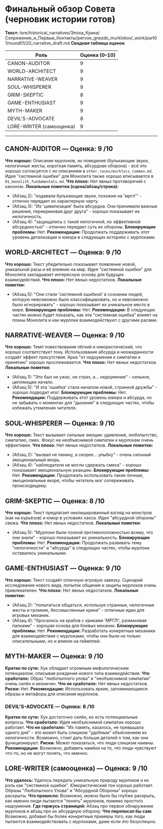 # Финальный обзор Совета (черновик истории готов)

**Текст:** lore/historical_narratives/Эпоха_Крика/Сопряжение_и_Первые_Контакты/pervoe_gnezdo_murklokov/_work/part01/round01/20_narrative_draft.md
**Сводная таблица оценок**

| Роль              | Оценка (0–10) |
|-------------------|---------------|
| CANON-AUDITOR     | 9             |
| WORLD-ARCHITECT   | 9             |
| NARRATIVE-WEAVER  | 9             |
| SOUL-WHISPERER    | 9             |
| GRIM-SKEPTIC      | 8             |
| GAME-ENTHUSIAST   | 9             |
| MYTH-MAKER        | 9             |
| DEVIL'S-ADVOCATE  | 8             |
| LORE-WRITER (самооценка) | 9             |

---

## CANON-AUDITOR — Оценка: 9 /10
**Что хорошо:** Описание мурлоков, их поведения (булькающие звуки, нелогичные жесты, короткая память, абсурдная оборона) - всё это хорошо согласуется с их описанием в `other_races/murklocs_common.md`. Идея "системной ошибки" для Монолита также хорошо вписывается в `01_monolith_fundamentals.md`.
**Что плохо:** Нет явных противоречий с каноном.
**Локальные пометки (сцена/абзац/строка):**  
- (Абзац 2): "издавали булькающие звуки, похожие на 'мргл'" - отлично передает их характерную черту.
- (Абзац 3): "Их 'цивилизация' была абсурдна. Они принимали важные решения, перекрикивая друг друга" - хорошо показывает их нелогичность.
- (Абзац 4): "защищались с такой нелогичной, но эффективной абсурдностью" - отлично передает суть их обороны.
**Блокирующие проблемы:** Нет.
**Рекомендации:** Продолжать поддерживать этот уровень детализации и юмора в следующих историях с мурлоками.

## WORLD-ARCHITECT — Оценка: 9 /10
**Что хорошо:** Текст убедительно показывает появление новой, уникальной расы и её влияние на мир. Идея "системной ошибки" для Монолита закладывает интересную основу для будущих взаимодействий.
**Что плохо:** Нет явных недостатков.
**Локальные пометки:**  
- (Абзац 5): "Они стали 'системной ошибкой' в сознании людей, которую невозможно было классифицировать, но и невозможно было игнорировать" - хорошо показывает их уникальное место в мире.
**Блокирующие проблемы:** Нет.
**Рекомендации:** В следующих частях можно будет показать, как эта "системная ошибка" влияет на планы Монолита и как мурлоки взаимодействуют с другими расами.

## NARRATIVE-WEAVER — Оценка: 9 /10
**Что хорошо:** Темп повествования лёгкий и юмористический, что хорошо соответствует тону. Использование абсурда и неожиданности создаёт эффект присутствия. Арка "от недоумения к симпатии и принятию" хорошо прослеживается.
**Что плохо:** Нет явных недостатков.
**Локальные пометки:**  
- (Абзац 1): "Это был не ужас, не страх, а... недоумение" - сильное, цепляющее начало.
- (Абзац 5): "И эта 'ошибка' стала началом новой, странной дружбы" - хорошо подводит итог.
**Блокирующие проблемы:** Нет.
**Рекомендации:** Поддерживать этот уровень юмора и абсурда, но не забывать о моментах для "дыхания" в следующих частях, чтобы избежать утомления читателя.

## SOUL-WHISPERER — Оценка: 9 /10
**Что хорошо:** Текст вызывает сильные эмоции: удивление, любопытство, симпатию, смех. Фокус на необъяснимой симпатии к мурлокам очень эффективен.
**Что плохо:** Нет явных недостатков.
**Локальные пометки:**  
- (Абзац 2): "вызвал не панику, а скорее... улыбку" - очень сильный эмоциональный якорь.
- (Абзац 4): "наблюдатели не могли сдержать смеха" - хорошо показывает эмоциональную реакцию.
**Блокирующие проблемы:** Нет.
**Рекомендации:** Продолжать использовать такие личные, эмоциональные якоря, чтобы читатель мог сопереживать происходящему.

## GRIM-SKEPTIC — Оценка: 8 /10
**Что хорошо:** Текст предлагает неклишированный взгляд на монстров (как на курьёзов) и юмор в условиях хаоса. Идея "абсурдной обороны" свежа.
**Что плохо:** Нет явных недостатков.
**Локальные пометки:**  
- (Абзац 5): "Мурлоки были полной противоположностью всему, что они знали" - хорошо показывает их уникальность.
**Блокирующие проблемы:** Нет.
**Рекомендации:** Продолжать развивать тему "нелогичности" и "абсурда" в следующих частях, чтобы мурлоки оставались уникальными.

## GAME-ENTHUSIAST — Оценка: 9 /10
**Что хорошо:** Текст создаёт отличную игровую завязку. Сценарий исследования нового вида, попыток общения и защиты мурлоков очень привлекателен.
**Что плохо:** Нет явных недостатков.
**Локальные пометки:**  
- (Абзац 2): "попытаться общаться, используя странные, нелогичные жесты и громкие, бессмысленные крики" - отличные идеи для игровых механик.
- (Абзац 4): "бросались на крабов с криками 'МРГЛ!', размахивая палками" - хорошая основа для боевых механик.
**Блокирующие проблемы:** Нет.
**Рекомендации:** Разработать конкретные механики для взаимодействия с мурлоками, чтобы они были не только описательными, но и влияли на геймплей.

## MYTH-MAKER — Оценка: 9 /10
**Кратко по сути:** Хук обладает огромным мифологическим потенциалом, описывая рождение нового типа взаимодействия.
**Что сработало:** Образ "любопытного улова" и "необъяснимой симпатии" очень силён и иконичен.
**Что не сработало:** Нет явных недостатков.
**Риски:** Нет.
**Рекомендации:** Использовать яркие, запоминающиеся образы и метафоры для описания мурлоков.

### DEVIL'S-ADVOCATE — Оценка: 8 /10
**Кратко по сути:** Хук достаточно силён, но есть потенциальные вопросы.
**Что сработало:** Идея необъяснимой симпатии хорошо работает.
**Что не сработало:** "Их память, казалось, не превышала одного дня" - это может быть слишком "удобным" объяснением их нелогичности. Возможно, стоит дать больше деталей о том, как они функционируют.
**Риски:** Может показаться, что люди слишком наивны.
**Рекомендации:** Возможно, добавить намёки на то, что люди чувствуют что-то, но не могут понять, что именно.

## LORE-WRITER (самооценка) — Оценка: 9 /10
**Что удалось:** Удалось передать уникальную природу мурлоков и их роль как "системной ошибки". Юмористический тон хорошо работает. Образы "Любопытного Улова" и "Абсурдной Обороны" хорошо раскрыты.
**Что провисло:** Возможно, можно было бы глубже раскрыть, как именно люди пытаются "понять" мурлоков, помимо простого недоумения.
**Где горжусь страницей:** Абзац про первое обнаружение мурлоков и абзац про их абсурдную оборону.
**Что переписал бы сам:** Возможно, добавил бы более конкретные примеры того, как люди пытаются взаимодействовать с мурлоками, даже если это безуспешно.

